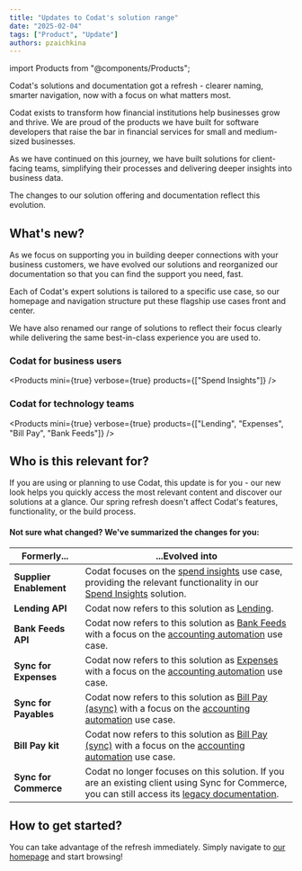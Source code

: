 ```yaml
---
title: "Updates to Codat's solution range"
date: "2025-02-04"
tags: ["Product", "Update"]
authors: pzaichkina
---
```


import Products from "@components/Products";

Codat's solutions and documentation got a refresh - clearer naming, smarter navigation, now with a focus on what matters most.

<!--truncate-->

Codat exists to transform how financial institutions help businesses grow and thrive. We are proud of the products we have built for software developers that raise the bar in financial services for small and medium-sized businesses.

As we have continued on this journey, we have built solutions for client-facing teams, simplifying their processes and delivering deeper insights into business data.

The changes to our solution offering and documentation reflect this evolution.

## What's new?

As we focus on supporting you in building deeper connections with your business customers, we have evolved our solutions and reorganized our documentation so that you can find the support you need, fast.

Each of Codat's expert solutions is tailored to a specific use case, so our homepage and navigation structure put these flagship use cases front and center.

We have also renamed our range of solutions to reflect their focus clearly while delivering the same best-in-class experience you are used to.

### Codat for business users

<Products mini={true} verbose={true} products={["Spend Insights"]} />

### Codat for technology teams

<Products
  mini={true}
  verbose={true}
  products={["Lending", "Expenses", "Bill Pay", "Bank Feeds"]}
/>

## Who is this relevant for?

If you are using or planning to use Codat, this update is for you - our new look helps you quickly access the most relevant content and discover our solutions at a glance. Our spring refresh doesn't affect Codat's features, functionality, or the build process.

#### Not sure what changed? We've summarized the changes for you:

| Formerly...             | ...Evolved into                                                                                                                                                                    |
| ----------------------- | ---------------------------------------------------------------------------------------------------------------------------------------------------------------------------------- |
| **Supplier Enablement** | Codat focuses on the [spend insights](/usecases/summary/spend-insights) use case, providing the relevant functionality in our [Spend Insights](/spend-insights/overview) solution. |
| **Lending API**         | Codat now refers to this solution as [Lending](/lending/overview).                                                                                                                 |
| **Bank Feeds API**      | Codat now refers to this solution as [Bank Feeds](/bank-feeds/overview) with a focus on the [accounting automation](/usecases/summary/accounting-automation) use case.             |
| **Sync for Expenses**   | Codat now refers to this solution as [Expenses](/expenses/overview) with a focus on the [accounting automation](/usecases/summary/accounting-automation) use case.                 |
| **Sync for Payables**   | Codat now refers to this solution as [Bill Pay (async)](/payables/async/suppliers) with a focus on the [accounting automation](/usecases/summary/accounting-automation) use case.  |
| **Bill Pay kit**        | Codat now refers to this solution as [Bill Pay (sync)](/payables/sync/suppliers) with a focus on the [accounting automation](/usecases/summary/accounting-automation) use case.    |
| **Sync for Commerce**   | Codat no longer focuses on this solution. If you are an existing client using Sync for Commerce, you can still access its [legacy documentation](/commerce/overview).              |

## How to get started?

You can take advantage of the refresh immediately. Simply navigate to [our homepage](https://docs.codat.io) and start browsing!
